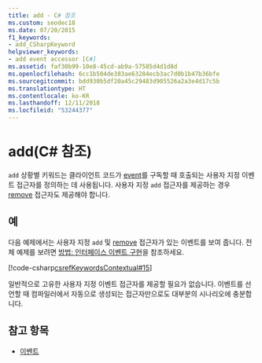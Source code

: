 ```yaml
---
title: add - C# 참조
ms.custom: seodec18
ms.date: 07/20/2015
f1_keywords:
- add_CSharpKeyword
helpviewer_keywords:
- add event accessor [C#]
ms.assetid: faf30b99-10e8-45cd-ab9a-57585d4d1d8d
ms.openlocfilehash: 6cc1b504de383ae63284ecb3ac7d0b1b47b36bfe
ms.sourcegitcommit: bdd930b5df20a45c29483d905526a2a3e4d17c5b
ms.translationtype: HT
ms.contentlocale: ko-KR
ms.lasthandoff: 12/11/2018
ms.locfileid: "53244377"
---
```

# <a name="add-c-reference"></a>add(C# 참조)
`add` 상황별 키워드는 클라이언트 코드가 [event](../../../csharp/language-reference/keywords/event.md)를 구독할 때 호출되는 사용자 지정 이벤트 접근자를 정의하는 데 사용됩니다. 사용자 지정 `add` 접근자를 제공하는 경우 [remove](../../../csharp/language-reference/keywords/remove.md) 접근자도 제공해야 합니다.  
  
## <a name="example"></a>예  
 다음 예제에서는 사용자 지정 `add` 및 [remove](../../../csharp/language-reference/keywords/remove.md) 접근자가 있는 이벤트를 보여 줍니다. 전체 예제를 보려면 [방법:  인터페이스 이벤트 구현](../../../csharp/programming-guide/events/how-to-implement-interface-events.md)을 참조하세요.  
  
[!code-csharp[csrefKeywordsContextual#15](~/samples/snippets/csharp/VS_Snippets_VBCSharp/csrefKeywordsContextual/CS/csrefKeywordsContextual.cs#15)]
  
 일반적으로 고유한 사용자 지정 이벤트 접근자를 제공할 필요가 없습니다. 이벤트를 선언할 때 컴파일러에서 자동으로 생성되는 접근자만으로도 대부분의 시나리오에 충분합니다.  
  
## <a name="see-also"></a>참고 항목  
- [이벤트](../../../csharp/programming-guide/events/index.md)
